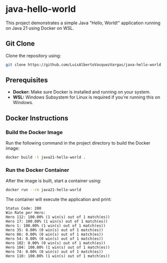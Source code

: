 
# java-hello-world

This project demonstrates a simple Java "Hello, World!" application running on Java 21 using Docker on WSL.

## Git Clone

Clone the repository using:

```bash
git clone https://github.com/LuisAlbertoVasquezVargas/java-hello-world.git
```

## Prerequisites

- **Docker:** Make sure Docker is installed and running on your system.
- **WSL:** Windows Subsystem for Linux is required if you're running this on Windows.

## Docker Instructions

### Build the Docker Image

Run the following command in the project directory to build the Docker image:

```bash
docker build -t java21-hello-world .
```

### Run the Docker Container

After the image is built, start a container using:

```bash
docker run --rm java21-hello-world
```

The container will execute the application and print:

```
Status Code: 200
Win Rate per Hero:
Hero 112: 100.00% (1 win(s) out of 1 match(es))
Hero 17: 100.00% (1 win(s) out of 1 match(es))
Hero 1: 100.00% (1 win(s) out of 1 match(es))
Hero 35: 0.00% (0 win(s) out of 1 match(es))
Hero 86: 0.00% (0 win(s) out of 1 match(es))
Hero 54: 0.00% (0 win(s) out of 1 match(es))
Hero 102: 0.00% (0 win(s) out of 1 match(es))
Hero 104: 100.00% (1 win(s) out of 1 match(es))
Hero 74: 0.00% (0 win(s) out of 1 match(es))
Hero 110: 100.00% (1 win(s) out of 1 match(es))
```
